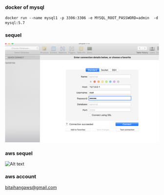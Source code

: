 ### docker of mysql
```
docker run --name mysql1 -p 3306:3306 -e MYSQL_ROOT_PASSWORD=admin  -d mysql:5.7          
```

### sequel
![Alt text](https://github.com/taixingbi/mysql-Sequel-Pro/blob/main/sequel.png)

### aws sequel
![Alt text](https://github.com/taixingbi/mysql-Sequel-Pro/blob/main/awssequel.png)

### aws account
bitaihangaws@gmail.com


